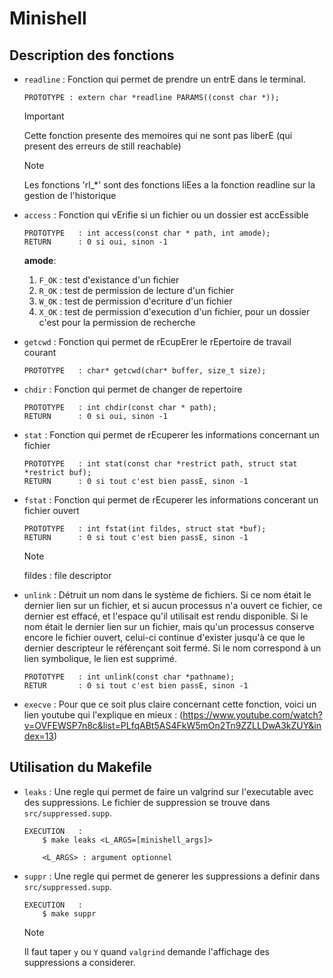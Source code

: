 # Minishell

## Description des fonctions
- `readline` : Fonction qui permet de prendre un entrE dans le terminal.
	```
	PROTOTYPE :	extern char *readline PARAMS((const char *));
	```

	> [!IMPORTANT]
	> Cette fonction presente des memoires qui ne sont pas liberE (qui present des erreurs de still reachable)
	
	> [!NOTE]
	> Les fonctions 'rl_*' sont des fonctions liEes a la fonction readline sur la gestion de l'historique
	

- `access` : Fonction qui vErifie si un fichier ou un dossier est accEssible
	```
	PROTOTYPE	: int access(const char * path, int amode);
	RETURN		: 0 si oui, sinon -1
	```
	__amode__:
	1. `F_OK` : test d'existance d'un fichier
	2. `R_OK` : test de permission de lecture d'un fichier
	3. `W_OK` : test de permission d'ecriture d'un fichier
	4. `X_OK` : test de permission d'execution d'un fichier, pour un dossier c'est pour la permission de recherche


- `getcwd` : Fonction qui permet de rEcupErer le rEpertoire de travail courant
	```
	PROTOTYPE	: char* getcwd(char* buffer, size_t size);
	```

- `chdir` : Fonction qui permet de changer de repertoire
	```
	PROTOTYPE	: int chdir(const char * path);
	RETURN		: 0 si oui, sinon -1
	```

- `stat` : Fonction qui permet de rEcuperer les informations concernant un fichier
	```
	PROTOTYPE	: int stat(const char *restrict path, struct stat *restrict buf);
	RETURN		: 0 si tout c'est bien passE, sinon -1
	```

- `fstat` : Fonction qui permet de rEcuperer les informations concerant un fichier ouvert
	```
	PROTOTYPE	: int fstat(int fildes, struct stat *buf);
	RETURN		: 0 si tout c'est bien passE, sinon -1
	```
	> [!NOTE]
	> fildes : file descriptor

- `unlink` : Détruit un nom dans le système de fichiers. Si ce nom était le dernier lien sur un fichier, et si aucun processus n'a ouvert ce fichier, ce dernier est effacé, et l'espace qu'il utilisait est rendu disponible.
Si le nom était le dernier lien sur un fichier, mais qu'un processus conserve encore le fichier ouvert, celui-ci continue d'exister jusqu'à ce que le dernier descripteur le référençant soit fermé.
Si le nom correspond à un lien symbolique, le lien est supprimé.
	```
	PROTOTYPE	: int unlink(const char *pathname);
	RETUR		: 0 si tout c'est bien passE, sinon -1
	```

- `execve` : Pour que ce soit plus claire concernant cette fonction, voici un lien youtube qui l'explique en mieux :
(https://www.youtube.com/watch?v=OVFEWSP7n8c&list=PLfqABt5AS4FkW5mOn2Tn9ZZLLDwA3kZUY&index=13)

## Utilisation du Makefile

- `leaks`	: Une regle qui permet de faire un valgrind sur l'executable avec des suppressions. Le fichier de suppression se trouve dans `src/suppressed.supp`.
	```
	EXECUTION	:
		$ make leaks <L_ARGS=[minishell_args]>

		<L_ARGS> : argument optionnel
	```

- `suppr`	: Une regle qui permet de generer les suppressions a definir dans `src/suppressed.supp`.
	```
	EXECUTION	:
		$ make suppr
	```

	> [!NOTE]
	> Il faut taper `y` ou `Y` quand `valgrind` demande l'affichage des suppressions a considerer.
